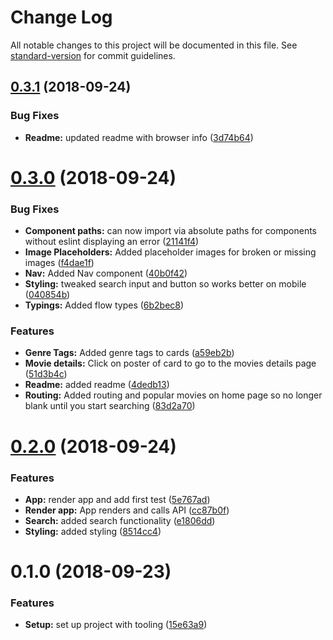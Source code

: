 # Change Log

All notable changes to this project will be documented in this file. See [standard-version](https://github.com/conventional-changelog/standard-version) for commit guidelines.

<a name="0.3.1"></a>
## [0.3.1](https://github.com/wroughtec/movie-search/compare/v0.3.0...v0.3.1) (2018-09-24)


### Bug Fixes

* **Readme:** updated readme with browser info ([3d74b64](https://github.com/wroughtec/movie-search/commit/3d74b64))



<a name="0.3.0"></a>
# [0.3.0](https://github.com/wroughtec/movie-search/compare/v0.2.0...v0.3.0) (2018-09-24)


### Bug Fixes

* **Component paths:** can now import via absolute paths for components without eslint displaying an error ([21141f4](https://github.com/wroughtec/movie-search/commit/21141f4))
* **Image Placeholders:** Added placeholder images for broken or missing images ([f4dae1f](https://github.com/wroughtec/movie-search/commit/f4dae1f))
* **Nav:** Added Nav component ([40b0f42](https://github.com/wroughtec/movie-search/commit/40b0f42))
* **Styling:** tweaked search input and button so works better on mobile ([040854b](https://github.com/wroughtec/movie-search/commit/040854b))
* **Typings:** Added flow types ([6b2bec8](https://github.com/wroughtec/movie-search/commit/6b2bec8))


### Features

* **Genre Tags:** Added genre tags to cards ([a59eb2b](https://github.com/wroughtec/movie-search/commit/a59eb2b))
* **Movie details:** Click on poster of card to go to the movies details page ([51d3b4c](https://github.com/wroughtec/movie-search/commit/51d3b4c))
* **Readme:** added readme ([4dedb13](https://github.com/wroughtec/movie-search/commit/4dedb13))
* **Routing:** Added routing and popular movies on home page so no longer blank until you start searching ([83d2a70](https://github.com/wroughtec/movie-search/commit/83d2a70))



<a name="0.2.0"></a>
# [0.2.0](https://github.com/wroughtec/movie-search/compare/v0.1.0...v0.2.0) (2018-09-24)


### Features

* **App:** render app and add first test ([5e767ad](https://github.com/wroughtec/movie-search/commit/5e767ad))
* **Render app:** App renders and calls API ([cc87b0f](https://github.com/wroughtec/movie-search/commit/cc87b0f))
* **Search:** added search functionality ([e1806dd](https://github.com/wroughtec/movie-search/commit/e1806dd))
* **Styling:** added styling ([8514cc4](https://github.com/wroughtec/movie-search/commit/8514cc4))



<a name="0.1.0"></a>
# 0.1.0 (2018-09-23)


### Features

* **Setup:** set up project with tooling ([15e63a9](https://github.com/wroughtec/movie-search/commit/15e63a9))
